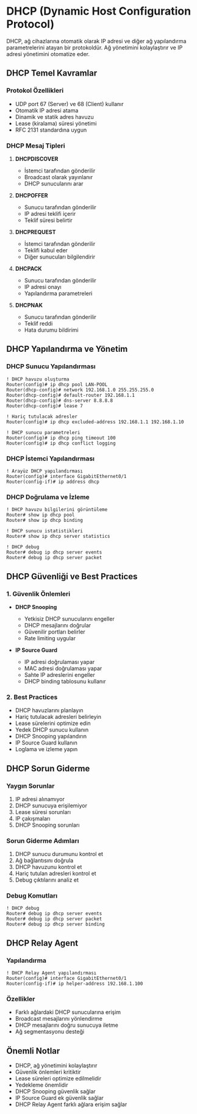 # DHCP (Dynamic Host Configuration Protocol)

DHCP, ağ cihazlarına otomatik olarak IP adresi ve diğer ağ yapılandırma parametrelerini atayan bir protokoldür. Ağ yönetimini kolaylaştırır ve IP adresi yönetimini otomatize eder.

## DHCP Temel Kavramlar

### Protokol Özellikleri
- UDP port 67 (Server) ve 68 (Client) kullanır
- Otomatik IP adresi atama
- Dinamik ve statik adres havuzu
- Lease (kiralama) süresi yönetimi
- RFC 2131 standardına uygun

### DHCP Mesaj Tipleri
1. **DHCPDISCOVER**
   - İstemci tarafından gönderilir
   - Broadcast olarak yayınlanır
   - DHCP sunucularını arar

2. **DHCPOFFER**
   - Sunucu tarafından gönderilir
   - IP adresi teklifi içerir
   - Teklif süresi belirtir

3. **DHCPREQUEST**
   - İstemci tarafından gönderilir
   - Teklifi kabul eder
   - Diğer sunucuları bilgilendirir

4. **DHCPACK**
   - Sunucu tarafından gönderilir
   - IP adresi onayı
   - Yapılandırma parametreleri

5. **DHCPNAK**
   - Sunucu tarafından gönderilir
   - Teklif reddi
   - Hata durumu bildirimi

## DHCP Yapılandırma ve Yönetim

### DHCP Sunucu Yapılandırması
```cisco
! DHCP havuzu oluşturma
Router(config)# ip dhcp pool LAN-POOL
Router(dhcp-config)# network 192.168.1.0 255.255.255.0
Router(dhcp-config)# default-router 192.168.1.1
Router(dhcp-config)# dns-server 8.8.8.8
Router(dhcp-config)# lease 7

! Hariç tutulacak adresler
Router(config)# ip dhcp excluded-address 192.168.1.1 192.168.1.10

! DHCP sunucu parametreleri
Router(config)# ip dhcp ping timeout 100
Router(config)# ip dhcp conflict logging
```

### DHCP İstemci Yapılandırması
```cisco
! Arayüz DHCP yapılandırması
Router(config)# interface GigabitEthernet0/1
Router(config-if)# ip address dhcp
```

### DHCP Doğrulama ve İzleme
```cisco
! DHCP havuzu bilgilerini görüntüleme
Router# show ip dhcp pool
Router# show ip dhcp binding

! DHCP sunucu istatistikleri
Router# show ip dhcp server statistics

! DHCP debug
Router# debug ip dhcp server events
Router# debug ip dhcp server packet
```

## DHCP Güvenliği ve Best Practices

### 1. Güvenlik Önlemleri
- **DHCP Snooping**
  - Yetkisiz DHCP sunucularını engeller
  - DHCP mesajlarını doğrular
  - Güvenilir portları belirler
  - Rate limiting uygular

- **IP Source Guard**
  - IP adresi doğrulaması yapar
  - MAC adresi doğrulaması yapar
  - Sahte IP adreslerini engeller
  - DHCP binding tablosunu kullanır

### 2. Best Practices
- DHCP havuzlarını planlayın
- Hariç tutulacak adresleri belirleyin
- Lease sürelerini optimize edin
- Yedek DHCP sunucu kullanın
- DHCP Snooping yapılandırın
- IP Source Guard kullanın
- Loglama ve izleme yapın

## DHCP Sorun Giderme

### Yaygın Sorunlar
1. IP adresi alınamıyor
2. DHCP sunucuya erişilemiyor
3. Lease süresi sorunları
4. IP çakışmaları
5. DHCP Snooping sorunları

### Sorun Giderme Adımları
1. DHCP sunucu durumunu kontrol et
2. Ağ bağlantısını doğrula
3. DHCP havuzunu kontrol et
4. Hariç tutulan adresleri kontrol et
5. Debug çıktılarını analiz et

### Debug Komutları
```cisco
! DHCP debug
Router# debug ip dhcp server events
Router# debug ip dhcp server packet
Router# debug ip dhcp server binding
```

## DHCP Relay Agent

### Yapılandırma
```cisco
! DHCP Relay Agent yapılandırması
Router(config)# interface GigabitEthernet0/1
Router(config-if)# ip helper-address 192.168.1.100
```

### Özellikler
- Farklı ağlardaki DHCP sunucularına erişim
- Broadcast mesajlarını yönlendirme
- DHCP mesajlarını doğru sunucuya iletme
- Ağ segmentasyonu desteği

## Önemli Notlar
- DHCP, ağ yönetimini kolaylaştırır
- Güvenlik önlemleri kritiktir
- Lease süreleri optimize edilmelidir
- Yedekleme önemlidir
- DHCP Snooping güvenlik sağlar
- IP Source Guard ek güvenlik sağlar
- DHCP Relay Agent farklı ağlara erişim sağlar 